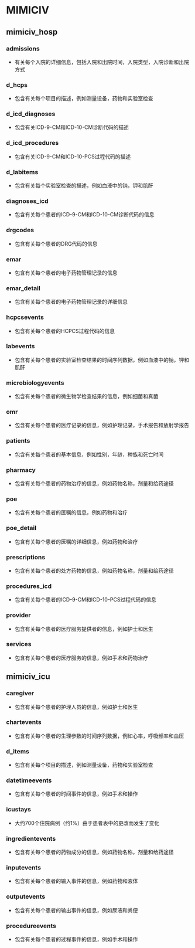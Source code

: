 # MIMICIV
## mimiciv_hosp
### admissions
- 有关每个入院的详细信息，包括入院和出院时间，入院类型，入院诊断和出院方式
### d_hcps
- 包含有关每个项目的描述，例如测量设备，药物和实验室检查
### d_icd_diagnoses
- 包含有关ICD-9-CM和ICD-10-CM诊断代码的描述
### d_icd_procedures
- 包含有关ICD-9-CM和ICD-10-PCS过程代码的描述
### d_labitems
- 包含有关每个实验室检查的描述，例如血液中的钠，钾和肌酐
### diagnoses_icd
- 包含有关每个患者的ICD-9-CM和ICD-10-CM诊断代码的信息
### drgcodes
- 包含有关每个患者的DRG代码的信息
### emar
- 包含有关每个患者的电子药物管理记录的信息
### emar_detail
- 包含有关每个患者的电子药物管理记录的详细信息
### hcpcsevents
- 包含有关每个患者的HCPCS过程代码的信息
### labevents
- 包含有关每个患者的实验室检查结果的时间序列数据，例如血液中的钠，钾和肌酐
### microbiologyevents
- 包含有关每个患者的微生物学检查结果的信息，例如细菌和真菌
### omr
- 包含有关每个患者的医疗记录的信息，例如护理记录，手术报告和放射学报告
### patients
- 包含有关每个患者的基本信息，例如性别，年龄，种族和死亡时间
### pharmacy
- 包含有关每个患者的药物治疗的信息，例如药物名称，剂量和给药途径
### poe
- 包含有关每个患者的医嘱的信息，例如药物和治疗
### poe_detail
- 包含有关每个患者的医嘱的详细信息，例如药物和治疗
### prescriptions
- 包含有关每个患者的处方药物的信息，例如药物名称，剂量和给药途径
### procedures_icd
- 包含有关每个患者的ICD-9-CM和ICD-10-PCS过程代码的信息
### provider
- 包含有关每个患者的医疗服务提供者的信息，例如护士和医生
### services
- 包含有关每个患者的医疗服务的信息，例如手术和药物治疗


## mimiciv_icu
### caregiver
- 包含有关每个患者的护理人员的信息，例如护士和医生
### chartevents
- 包含有关每个患者的生理参数的时间序列数据，例如心率，呼吸频率和血压
### d_items
- 包含有关每个项目的描述，例如测量设备，药物和实验室检查
### datetimeevents
- 包含有关每个患者的时间事件的信息，例如手术和操作
### icustays
- 大约700个住院病例（约1%）由于患者表中的更改而发生了变化
### ingredientevents
- 包含有关每个患者的药物成分的信息，例如药物名称，剂量和给药途径
### inputevents
- 包含有关每个患者的输入事件的信息，例如药物和液体
### outputevents
- 包含有关每个患者的输出事件的信息，例如尿液和粪便
### procedureevents
- 包含有关每个患者的过程事件的信息，例如手术和操作
